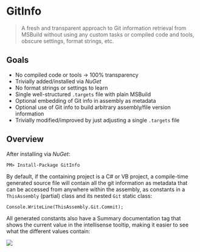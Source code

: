 # GitInfo
> A fresh and transparent approach to Git information retrieval from MSBuild without using any custom tasks or compiled code and tools, obscure settings, format strings, etc. 

## Goals

- No compiled code or tools -> 100% transparency
- Trivially added/installed via *NuGet*
- No format strings or settings to learn
- Single well-structured `.targets` file with plain MSBuild
- Optional embedding of Git info in assembly as metadata
- Optional use of Git info to build arbitrary assembly/file version information
- Trivially modified/improved by just adjusting a single `.targets` file 

## Overview

After installing via *NuGet*:

	PM> Install-Package GitInfo

By default, if the containing project is a C# or VB project, a compile-time generated source file will contain all the git information as metadata that can be accessed from anywhere within the assembly, as constants in a `ThisAssembly` (partial) class and its nested `Git` static class:

	Console.WriteLine(ThisAssembly.Git.Commit);

All generated constants also have a Summary documentation tag that shows the current value in the intellisense tooltip, making it easier to see what the different values contain:

![](https://raw.github.com/kzu/GitInfo/master/img/tooltip.png)
